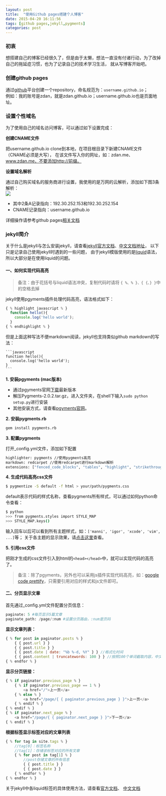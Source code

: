 ```yaml
---
layout: post
title:  "使用Github pages搭建个人博客"
date: 2015-04-20 16:11:56
tags: [github pages,jekyll,pygments]
categories: post
---
```

### 初衷
想搭建自己的博客已经很久了，但是由于太懒，想法一直没有付诸行动，为了改掉自己的拖延症习惯，也为了记录自己的技术学习生活，
就从写博客开始吧。

### 创建github pages
通过[github](https://github.com/new)平台创建一个repository，命名规范为：```username.github.io```；  
例如：我的账号是zdan，就是zdan.github.io；username.github.io也是页面地址。  

### 设置个性域名
为了使用自己的域名访问博客，可以通过如下设置完成：  

**创建CNAME文件**   

把username.github.io clone到本地，在项目根目录下新建CNAME文件（CNAME必须是大写），
在该文件写入你的网址，如：zdan.me、www.zdan.me，不要添加http://前缀。  

**设置域名解析**  

通过自己购买域名的服务商进行设置，我使用的是万网的云解析，添加如下图3条解析：  
![](http://7xi82w.com1.z0.glb.clouddn.com/blog20150421141817.jpg)  

- 其中2条A记录指向：192.30.252.153和192.30.252.154  
- CNAME记录指向：username.github.io   

详细操作请参考github pages[相关文档](https://help.github.com/articles/setting-up-a-custom-domain-with-github-pages/)

### jekyll简介

关于什么是jekyll与怎么安装jekyll，请查看[jekyll官方文档](http://jekyllrb.com/docs/home/)、[中文文档地址](http://jekyllcn.com/docs/home/)，
以下只是记录自己使用jekyll时遇到的一些问题，
由于jekyll模版使用的是[liquid](https://github.com/Shopify/liquid/wiki/Liquid-for-Designers)语法，
所以大部分是在使用liquid的问题。  

#### 一、如何实现代码高亮

> 备注：由于花括号与liquid语法冲突，复制代码时请将 ```{ %、% }、{ {、} }```中的空格去掉

jekyll使用pgyments插件处理代码高亮，语法格式如下： 

```js
{ % highlight javascript % }  
  function hello(){  
    console.log('hello world');  
  }  
{ % endhighlight % }  
```

但是上面这种写法不便markdown阅读，jekyll也支持类似github markdown的写法：  

    ```javascript  
    function hello(){
      console.log('hello world');
    }
    ```

**1. 安装pgyments (mac版本)**   

- 通过pgyments官网[下载](https://pypi.python.org/pypi/Pygments)最新版本  
- 解压Pygments-2.0.2.tar.gz，进入文件夹，在shell下输入```sudo python setup.py```进行安装  
- 其他安装方式，请查看[pgyments官网](http://pygments.org/)。 


**2. 安装pygments.rb**  

```bash
gem install pygments.rb
```

**3. 配置pygments**  

打开_config.yml文件，添加如下配置  
    
```bash
highlighter: pygments //使用pygments高亮
markdown: redcarpet //使用redcarpet进行markdown解析
extensions: ["fenced_code_blocks", "tables", "highlight", "strikethrough"] //插件
```

**4. 生成代码高亮css文件**

```bash
$ pygmentize -S default -f html > your/path/pygments.css
```

default表示代码的样式名称，查看pygments所有样式，可以通过如何python命令查看： 

```bash
$ python
>>> from pygments.styles import STYLE_MAP
>>> STYLE_MAP.keys()
```

输入回车以后可以看到所有主题样式，如：```['manni', 'igor', 'xcode', 'vim', ...]```等；
关于各主题的显示效果，请[点击这里](http://pygments.org/demo/1487252/?style=vs)查看。

**5. 引用css文件**  

把刚才生成的css文件引入到html的```<head></head>```中，就可以实现代码的高亮了。  
> 备注：除了pgyments，另外也可以采用js插件实现代码高亮，如：[google code prettify](https://code.google.com/p/google-code-prettify/)，只需要引用对应的样式和js文件即可。  


#### 二、分页显示文章 
  
首先通过_config.yml文件配置分页信息：  

```py
paginate: 5 #每页显示5篇文章
paginate_path: /page/:num #设置分页路由，:num是页码
```

**显示文章列表：** 


```js
{ % for post in paginator.posts % }
    { { post.url } }
    { { post.title } }
    { { post.date | date: "%b %-d, %Y" } } //格式化时间
    { { post.content | truncatewords: 100 } } //按照100个单词截取内容，中文截取会出现问题
{ % endfor % }
```

**显示分页链接：** 

```js
{ % if paginator.previous_page % }
    { % if paginator.previous_page == 1 % }
        <a href="/">上一页</a>
    { % else % }
        <a href="/page/{ { paginator.previous_page } }">上一页</a>
    { % endif % }
{ % endif % }
{ % if paginator.next_page % }
    <a href="/page/{ { paginator.next_page } }">下一页</a>
{ % endif % }
```

**根据标签显示标签对应的文章列表**

```js
{ % for tag in site.tags % }
    //tag[0]：标签名称  
    //tag[1]：存储该标签对应的所有文章
    { % for post in tag[1] % }
        //post存储文章的所有信息
        { { post.title } } 
        { { post.date } }
    { % endfor % }
{ % endfor % }
```
    
关于jekyll中各liquid标签的具体使用方法，请查看[官方文档](http://jekyllrb.com/docs/variables/)、
[中文文档](http://jekyllcn.com/docs/variables/)  
